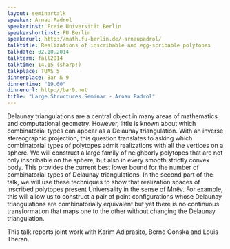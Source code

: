 ```yaml
---
layout: seminartalk
speaker: Arnau Padrol
speakerinst: Freie Universität Berlin
speakershortinst: FU Berlin
speakerurl: http://math.fu-berlin.de/~arnaupadrol/
talktitle: Realizations of inscribable and egg-scribable polytopes
talkdate: 02.10.2014
talkterm: fall2014
talktime: 14.15 (sharp!)
talkplace: TUAS 5
dinnerplace: Bar № 9
dinnertime: "19.00"
dinnerurl: http://bar9.net
title: "Large Structures Seminar - Arnau Padrol"
---
```


Delaunay triangulations are a central object in many areas of mathematics and
computational geometry. However, little is known about which combinatorial types can
appear as a Delaunay triangulation. With an inverse stereographic projection, this
question translates to asking which combinatorial types of polytopes admit realizations
with all the vertices on a sphere. We will construct a large family of neighborly
polytopes that are not only inscribable on the sphere, but also in every smooth strictly
convex body. This provides the current best lower bound for the number of combinatorial
types of Delaunay triangulations. In the second part of the talk, we will use these
techniques to show that realization spaces of inscribed polytopes present Universality in
the sense of Mnëv. For example, this will allow us to construct a pair of point
configurations whose Delaunay triangulations are combinatorially equivalent but yet there
is no continuous transformation that maps one to the other without changing the Delaunay
triangulation.

This talk reports joint work with Karim Adiprasito, Bernd Gonska and Louis Theran.